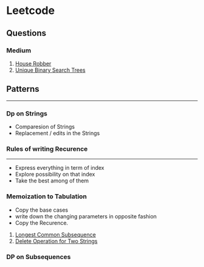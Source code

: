 # Leetcode

## Questions

### Medium
1. [ House Robber](https://leetcode.com/problems/house-robber/)
3. [Unique Binary Search Trees](https://tinyl.io/7lJU)

## Patterns
-----------------------------------------------------------------------------------------------------------------------------------------------------------------------

### Dp on Strings

* Comparesion of Strings
* Replacement / edits in the Strings

###  Rules of writing Recurence
-------------------------------------------------------------------------------------------------------------------------------
  * Express everything in term of index
  * Explore possibility on that index
  * Take the best among of them

###  Memoization to Tabulation
   * Copy the base cases
   * write down the changing parameters in opposite fashion
   * Copy the Recurence.




1. [Longest Common Subsequence](https://leetcode.com/problems/longest-common-subsequence/)
2. [Delete Operation for Two Strings](https://tinyl.io/7uxc)


### DP on Subsequences
